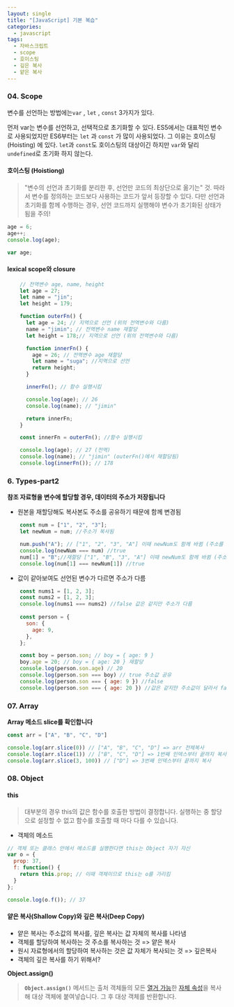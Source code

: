 ```yaml
---
layout: single
title: "[JavaScript] 기본 복습"
categories:
  - javascript
tags:
  - 자바스크립트  
  - scope
  - 호이스팅 
  - 깊은 복사 
  - 얕은 복사 
---
```


### 04. Scope

변수를 선언하는 방법에는`var` , `let` , `const`   3가지가 있다.  

먼저 var는 변수를 선언하고, 선택적으로 초기화할 수 있다. ES5에서는 대표적인 변수로 사용되었지만 ES6부터는 `let` 과 `const` 가 많이 사용되었다. 그 이유는 호이스팅(Hoisting) 에 있다. `let`과 `const`도 호이스팅의 대상이긴 하지만 `var`와 달리 `undefined`로 초기화 하지 않는다.

#### 호이스팅 (Hoistiong)

> "변수의 선언과 초기화를 분리한 후, 선언만 코드의 최상단으로 옮기는" 것.  따라서 변수를 정의하는 코드보다 사용하는 코드가 앞서 등장할 수 있다.  다만 선언과 초기화를 함께 수행하는 경우, 선언 코드까지 실행해야 변수가 초기화된 상태가 됨을 주의!

```js
age = 6;
age++;
console.log(age);

var age;
```



#### lexical scope와 closure

```js
    // 전역변수 age, name, height
    let age = 27;
    let name = "jin";
    let height = 179;

    function outerFn() {
      let age = 24; // 지역으로 선언 (위의 전역변수와 다름)
      name = "jimin"; // 전역변수 name 재할당
      let height = 178;// 지역으로 선언 (위의 전역변수와 다름)

      function innerFn() {
        age = 26; // 전역변수 age 재할당
        let name = "suga"; //지역으로 선언
        return height;
      }

      innerFn(); // 함수 실행시킴 

      console.log(age); // 26 
   	  console.log(name); // "jimin"

      return innerFn;
    }

    const innerFn = outerFn(); //함수 실행시킴 

   	console.log(age); // 27 (전역)
   	console.log(name); // "jimin" (outerFn()에서 재할당됨)
   	console.log(innerFn()); // 178 
```





### 6. Types-part2

**참조 자료형을 변수에 할당할 경우, 데이터의 주소가 저장됩니다**

* 원본을 재할당해도 복사본도 주소를 공유하기 때문에 함께 변경됨  

```js
    const num = ["1", "2", "3"];
    let newNum = num; //주소가 복사됨

    num.push("A"); // ["1", "2", "3", "A"] 이때 newNum도 함께 바뀜 (주소를 공유해서)
    console.log(newNum === num) //true
    num[1] = "B";//재할당 ["1", "B", "3", "A"] 이때 newNum도 함께 바뀜 (주소를 공유해서)
    console.log(num[1] === newNum[1]) //true
```

* 값이 같아보여도 선언된 변수가 다르면 주소가 다름 

```js
    const nums1 = [1, 2, 3];
    const nums2 = [1, 2, 3];
 	console.log(nums1 === nums2) //false 값은 같지만 주소가 다름 
 	
    const person = {
      son: {
        age: 9,
      },
    };

    const boy = person.son; // boy = { age: 9 }
    boy.age = 20; // boy = { age: 20 } 재할당
    console.log(person.son.age) // 20
	console.log(person.son === boy) // true 주소값 공유
	console.log(person.son === { age: 9 }) //false
	console.log(person.son === { age: 20 }) //값은 같지만 주소값이 달라서 false임
```



### 07. Array

**Array 메소드 slice를 확인합니다**

```js
const arr = ["A", "B", "C", "D"]

console.log(arr.slice(0)) // ["A", "B", "C", "D"] => arr 전체복사 
console.log(arr.slice(1)) // ["B", "C", "D"] => 1번째 인덱스부터 끝까지 복사 
console.log(arr.slice(3, 100)) // ["D"] => 3번째 인덱스부터 끝까지 복사 
```



### 08. Object

#### this

> 대부분의 경우 this의 값은 함수를 호출한 방법이 결정합니다. 실행하는 중 할당으로 설정할 수 없고 함수를 호출할 때 마다 다를 수 있습니다.

* 객체의 메소드 

```js
// 객체 또는 클래스 안에서 메소드를 실행한다면 this는 Object 자기 자신
var o = {
  prop: 37,
  f: function() {
    return this.prop; // 이때 객체이므로 this는 o를 가리킴 
  }
};

console.log(o.f()); // 37
```



#### 얕은 복사(Shallow Copy)와 깊은 복사(Deep Copy)

* 얕은 복사는 주소값의 복사를, 깊은 복사는 값 자체의 복사를 나타냄 
* 객체를 할당하여 복사하는 것 주소를 복사하는 것 => 얕은 복사 
* 원시 자료형에서의 할당하여 복사하는 것은 값 자체가 복사되는 것 => 깊은복사 
* 객체의 깊은 복사를 하기 위해서?

 **Object.assign()**

>**`Object.assign()`** 메서드는 출처 객체들의 모든 [열거 가능](https://developer.mozilla.org/ko/docs/Web/JavaScript/Reference/Global_Objects/Object/propertyIsEnumerable)한 [자체 속성](https://developer.mozilla.org/ko/docs/Web/JavaScript/Reference/Global_Objects/Object/hasOwnProperty)을 복사해 대상 객체에 붙여넣습니다. 그 후 대상 객체를 반환합니다.






